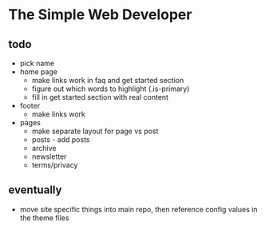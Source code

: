 # The Simple Web Developer

## todo

* pick name
* home page
    * make links work in faq and get started section
    * figure out which words to highlight (.is-primary)
    * fill in get started section with real content
* footer
    * make links work
* pages
    * make separate layout for page vs post
    * posts - add posts
    * archive
    * newsletter
    * terms/privacy

## eventually

* move site specific things into main repo, then reference config values in the theme files